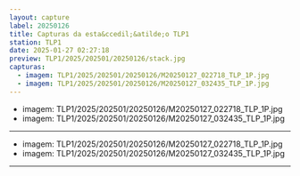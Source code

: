 ```yaml
---
layout: capture
label: 20250126
title: Capturas da esta&ccedil;&atilde;o TLP1
station: TLP1
date: 2025-01-27 02:27:18
preview: TLP1/2025/202501/20250126/stack.jpg
capturas:
  - imagem: TLP1/2025/202501/20250126/M20250127_022718_TLP_1P.jpg
  - imagem: TLP1/2025/202501/20250126/M20250127_032435_TLP_1P.jpg
---
```

  - imagem: TLP1/2025/202501/20250126/M20250127_022718_TLP_1P.jpg
  - imagem: TLP1/2025/202501/20250126/M20250127_032435_TLP_1P.jpg
---
  - imagem: TLP1/2025/202501/20250126/M20250127_022718_TLP_1P.jpg
  - imagem: TLP1/2025/202501/20250126/M20250127_032435_TLP_1P.jpg
---
